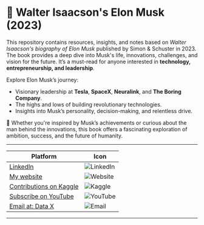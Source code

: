# 🚀 **Walter Isaacson's Elon Musk (2023)**  

This repository contains resources, insights, and notes based on *Walter Isaacson's biography of Elon Musk* published by Simon & Schuster in 2023. The book provides a deep dive into Musk's life, innovations, challenges, and vision for the future. It’s a must-read for anyone interested in **technology, entrepreneurship, and leadership**.

Explore Elon Musk’s journey:  
- Visionary leadership at **Tesla**, **SpaceX**, **Neuralink**, and **The Boring Company**.  
- The highs and lows of building revolutionary technologies.  
- Insights into Musk’s personality, decision-making, and relentless drive.  

📖 Whether you're inspired by Musk’s achievements or curious about the man behind the innovations, this book offers a fascinating exploration of ambition, success, and the future of humanity.  

---

| Platform                                             | Icon                                                                                 |
|------------------------------------------------------|--------------------------------------------------------------------------------------|
| [LinkedIn](https://www.linkedin.com/in/rajaahmedalikhan)    | ![LinkedIn](https://img.shields.io/badge/-LinkedIn-0077B5?logo=linkedin&logoColor=white)   |
| [My website](https://dataxofficial.com)              | ![Website](https://img.shields.io/badge/-Website-FF6600?logo=web&logoColor=white)         |
| [Contributions on Kaggle](https://www.kaggle.com/datascientist97) | ![Kaggle](https://img.shields.io/badge/-Kaggle-20BEFF?logo=kaggle&logoColor=white)      |
| [Subscribe on YouTube](https://www.youtube.com/@datax_official) | ![YouTube](https://img.shields.io/badge/-YouTube-FF0000?logo=youtube&logoColor=white) |
| [Email at: Data X](mailto:datascientist097@gmail.com) | ![Email](https://img.shields.io/badge/-Email-D14836?logo=gmail&logoColor=white)          |  

---  
